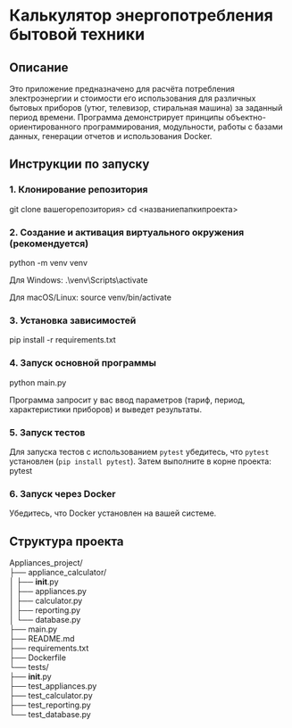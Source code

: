 # Калькулятор энергопотребления бытовой техники

## Описание
Это приложение предназначено для расчёта потребления электроэнергии и стоимости его использования для различных бытовых приборов (утюг, телевизор, стиральная машина) за заданный период времени. Программа демонстрирует принципы объектно-ориентированного программирования, модульности, работы с базами данных, генерации отчетов и использования Docker.

## Инструкции по запуску

### 1. Клонирование репозитория
git clone вашегорепозитория> cd <названиепапкипроекта>

### 2. Создание и активация виртуального окружения (рекомендуется)
python -m venv venv

Для Windows:
.\venv\Scripts\activate

Для macOS/Linux:
source venv/bin/activate

### 3. Установка зависимостей
pip install -r requirements.txt

### 4. Запуск основной программы
python main.py

Программа запросит у вас ввод параметров (тариф, период, характеристики приборов) и выведет результаты.

### 5. Запуск тестов
Для запуска тестов с использованием `pytest` убедитесь, что `pytest` установлен (`pip install pytest`). Затем выполните в корне проекта:
pytest

### 6. Запуск через Docker
Убедитесь, что Docker установлен на вашей системе.

## Структура проекта
Appliances_project/<br>
├── appliance_calculator/<br>
│   ├── __init__.py<br>
│   ├── appliances.py<br>
│   ├── calculator.py<br>
│   ├── reporting.py<br>
│   └── database.py<br>
├── main.py<br>
├── README.md<br>
├── requirements.txt<br>
├── Dockerfile<br>
└── tests/<br>
    ├── __init__.py<br>
    ├── test_appliances.py<br>
    ├── test_calculator.py<br>
    ├── test_reporting.py<br>
    └── test_database.py<br>

